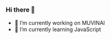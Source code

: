 ### Hi there 👋

<!--
**AlfaroJoel/AlfaroJoel** is a ✨ _special_ ✨ repository because its `README.md` (this file) appears on your GitHub profile.

Here are some ideas to get you started:
-->
- 🔭 I’m currently working on MUVINAI
- 🌱 I’m currently learning JavaScript

